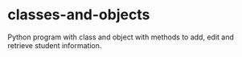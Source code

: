 # classes-and-objects
Python program with class and object with methods to add, edit and retrieve student information.
